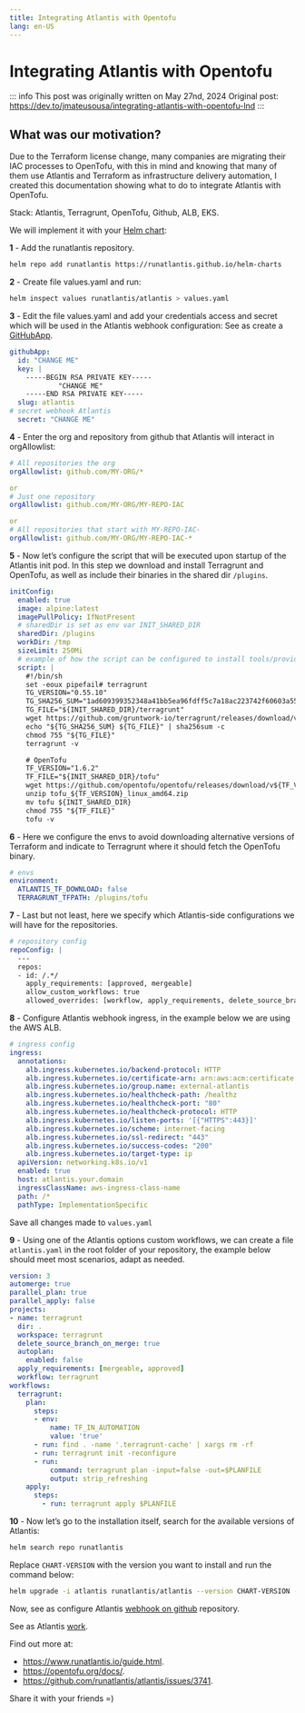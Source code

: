 ```yaml
---
title: Integrating Atlantis with Opentofu
lang: en-US
---
```


# Integrating Atlantis with Opentofu

::: info
This post was originally written on May 27nd, 2024
Original post: <https://dev.to/jmateusousa/integrating-atlantis-with-opentofu-lnd>
:::

## What was our motivation?

Due to the Terraform license change, many companies are migrating their IAC processes to OpenTofu, with this in mind and knowing that many of them use Atlantis and Terraform as infrastructure delivery automation, I created this documentation showing what to do to integrate Atlantis with OpenTofu.

Stack: Atlantis, Terragrunt, OpenTofu, Github, ALB, EKS.

We will implement it with your [Helm chart](https://www.runatlantis.io/docs/deployment.html#kubernetes-helm-chart):

**1** - Add the runatlantis repository.

```sh
helm repo add runatlantis https://runatlantis.github.io/helm-charts
```

**2** - Create file values.yaml and run:

```sh
helm inspect values runatlantis/atlantis > values.yaml
```

**3** - Edit the file values.yaml and add your credentials access and secret which will be used in the Atlantis webhook configuration:
See as create a [GitHubApp](https://docs.github.com/pt/apps/creating-github-apps/about-creating-github-apps).

```yaml
githubApp:
  id: "CHANGE ME"
  key: |
    -----BEGIN RSA PRIVATE KEY-----
            "CHANGE ME"
    -----END RSA PRIVATE KEY-----
  slug: atlantis
# secret webhook Atlantis
  secret: "CHANGE ME"
```

**4** - Enter the org and repository from github that Atlantis will interact in orgAllowlist:

```yaml
# All repositories the org
orgAllowlist: github.com/MY-ORG/*

or
# Just one repository
orgAllowlist: github.com/MY-ORG/MY-REPO-IAC

or
# All repositories that start with MY-REPO-IAC-
orgAllowlist: github.com/MY-ORG/MY-REPO-IAC-*
```

**5** - Now let’s configure the script that will be executed upon startup of the Atlantis init pod. In this step we download and install Terragrunt and OpenTofu, as well as include their binaries in the shared dir ```/plugins```.

```yaml
initConfig:
  enabled: true
  image: alpine:latest
  imagePullPolicy: IfNotPresent
  # sharedDir is set as env var INIT_SHARED_DIR
  sharedDir: /plugins
  workDir: /tmp
  sizeLimit: 250Mi
  # example of how the script can be configured to install tools/providers required by the atlantis pod
  script: |
    #!/bin/sh
    set -eoux pipefail# terragrunt
    TG_VERSION="0.55.10"
    TG_SHA256_SUM="1ad609399352348a41bb5ea96fdff5c7a18ac223742f60603a557a54fc8c6cff"
    TG_FILE="${INIT_SHARED_DIR}/terragrunt"
    wget https://github.com/gruntwork-io/terragrunt/releases/download/v${TG_VERSION}/terragrunt_linux_amd64 -O "${TG_FILE}"
    echo "${TG_SHA256_SUM} ${TG_FILE}" | sha256sum -c
    chmod 755 "${TG_FILE}"
    terragrunt -v

    # OpenTofu
    TF_VERSION="1.6.2"
    TF_FILE="${INIT_SHARED_DIR}/tofu"
    wget https://github.com/opentofu/opentofu/releases/download/v${TF_VERSION}/tofu_${TF_VERSION}_linux_amd64.zip
    unzip tofu_${TF_VERSION}_linux_amd64.zip
    mv tofu ${INIT_SHARED_DIR}
    chmod 755 "${TF_FILE}"
    tofu -v
```

**6** - Here we configure the envs to avoid downloading alternative versions of Terraform and indicate to Terragrunt where it should fetch the OpenTofu binary.

```yaml
# envs
environment:
  ATLANTIS_TF_DOWNLOAD: false
  TERRAGRUNT_TFPATH: /plugins/tofu
```

**7** - Last but not least, here we specify which Atlantis-side configurations we will have for the repositories.

```yaml
# repository config
repoConfig: |
  ---
  repos:
  - id: /.*/
    apply_requirements: [approved, mergeable]
    allow_custom_workflows: true
    allowed_overrides: [workflow, apply_requirements, delete_source_branch_on_merge]
```

**8** - Configure Atlantis webhook ingress, in the example below we are using the AWS ALB.

```yaml
# ingress config
ingress:
  annotations:
    alb.ingress.kubernetes.io/backend-protocol: HTTP
    alb.ingress.kubernetes.io/certificate-arn: arn:aws:acm:certificate
    alb.ingress.kubernetes.io/group.name: external-atlantis
    alb.ingress.kubernetes.io/healthcheck-path: /healthz
    alb.ingress.kubernetes.io/healthcheck-port: "80"
    alb.ingress.kubernetes.io/healthcheck-protocol: HTTP
    alb.ingress.kubernetes.io/listen-ports: '[{"HTTPS":443}]'
    alb.ingress.kubernetes.io/scheme: internet-facing
    alb.ingress.kubernetes.io/ssl-redirect: "443"
    alb.ingress.kubernetes.io/success-codes: "200"
    alb.ingress.kubernetes.io/target-type: ip
  apiVersion: networking.k8s.io/v1
  enabled: true
  host: atlantis.your.domain
  ingressClassName: aws-ingress-class-name
  path: /*
  pathType: ImplementationSpecific
```

Save all changes made to ```values.yaml```

**9** - Using one of the Atlantis options custom workflows, we can create a file ```atlantis.yaml``` in the root folder of your repository, the example below should meet most scenarios, adapt as needed.

```yaml
version: 3
automerge: true
parallel_plan: true
parallel_apply: false
projects:
- name: terragrunt
  dir: .
  workspace: terragrunt
  delete_source_branch_on_merge: true
  autoplan:
    enabled: false
  apply_requirements: [mergeable, approved]
  workflow: terragrunt
workflows:
  terragrunt:
    plan:
      steps:
      - env:
          name: TF_IN_AUTOMATION
          value: 'true'
      - run: find . -name '.terragrunt-cache' | xargs rm -rf
      - run: terragrunt init -reconfigure
      - run:
          command: terragrunt plan -input=false -out=$PLANFILE
          output: strip_refreshing
    apply:
      steps:
        - run: terragrunt apply $PLANFILE
```

**10** - Now let’s go to the installation itself, search for the available versions of Atlantis:

```sh
helm search repo runatlantis
```

Replace ```CHART-VERSION``` with the version you want to install and run the command below:

```sh
helm upgrade -i atlantis runatlantis/atlantis --version CHART-VERSION -f values.yaml --create-namespace atlantis
```

Now, see as configure Atlantis [webhook on github](../../docs/configuring-webhooks.md) repository.

See as Atlantis [work](../../docs/using-atlantis.md).

Find out more at:

- <https://www.runatlantis.io/guide.html>.
- <https://opentofu.org/docs/>.
- <https://github.com/runatlantis/atlantis/issues/3741>.

Share it with your friends =)
